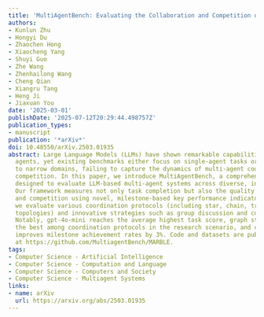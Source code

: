 ```yaml
---
title: 'MultiAgentBench: Evaluating the Collaboration and Competition of LLM Agents'
authors:
- Kunlun Zhu
- Hongyi Du
- Zhaochen Hong
- Xiaocheng Yang
- Shuyi Guo
- Zhe Wang
- Zhenhailong Wang
- Cheng Qian
- Xiangru Tang
- Heng Ji
- Jiaxuan You
date: '2025-03-01'
publishDate: '2025-07-12T20:29:44.498757Z'
publication_types:
- manuscript
publication: '*arXiv*'
doi: 10.48550/arXiv.2503.01935
abstract: Large Language Models (LLMs) have shown remarkable capabilities as autonomous
  agents, yet existing benchmarks either focus on single-agent tasks or are confined
  to narrow domains, failing to capture the dynamics of multi-agent coordination and
  competition. In this paper, we introduce MultiAgentBench, a comprehensive benchmark
  designed to evaluate LLM-based multi-agent systems across diverse, interactive scenarios.
  Our framework measures not only task completion but also the quality of collaboration
  and competition using novel, milestone-based key performance indicators. Moreover,
  we evaluate various coordination protocols (including star, chain, tree, and graph
  topologies) and innovative strategies such as group discussion and cognitive planning.
  Notably, gpt-4o-mini reaches the average highest task score, graph structure performs
  the best among coordination protocols in the research scenario, and cognitive planning
  improves milestone achievement rates by 3%. Code and datasets are public available
  at https://github.com/MultiagentBench/MARBLE.
tags:
- Computer Science - Artificial Intelligence
- Computer Science - Computation and Language
- Computer Science - Computers and Society
- Computer Science - Multiagent Systems
links:
- name: arXiv
  url: https://arxiv.org/abs/2503.01935
---
```

